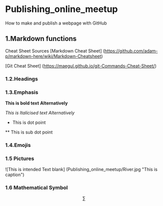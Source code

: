 # Publishing_online_meetup
How to make and publish a webpage with GitHub

## 1.Markdown functions
Cheat Sheet Sources
[Markdown Cheat Sheet] (https://github.com/adam-p/markdown-here/wiki/Markdown-Cheatsheet)
  
[Git Cheat Sheet] (https://maegul.github.io/git-Commands-Cheat-Sheet/)
  
### 1.2.Headings

### 1.3.Emphasis
  **This is bold text**
  __Alternatively__
  
  *This is Italicised text*
  _Alternatively_
  
  * This is dot point
  
  ** This is sub dot point
  
  ### 1.4.Emojis
  
  ### 1.5 Pictures
  
  ![This is intended Text blank] (Publishing_online_meetup/River.jpg "This is caption")
  
  ### 1.6 Mathematical Symbol
  
  $$ \sum{} $$

